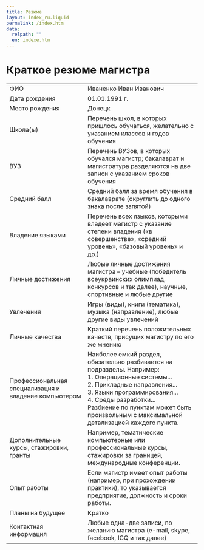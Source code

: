 ```yaml
---
title: Резюме
layout: index_ru.liquid
permalink: /index.htm
data:
  relpath: ""
  en: indexe.htm
---
```

# Краткое резюме магистра

<table id="resume">
  <tr class=odd>
    <td class=c1>ФИО</td>
    <td class=c2>Иваненко Иван Иванович</td>
  </tr>
  <tr class=even>
    <td class=c1>Дата рождения</td>
    <td class=c2>01.01.1991 г.</td>
  </tr>
  <tr class=odd>
    <td class=c1>Место рождения</td>
    <td class=c2>Донецк</td>
  </tr>
  <tr class=even>
    <td class=c1>Школа(ы)</td>
    <td class=c2>Перечень школ, в которых пришлось обучаться, желательно с указанием классов и годов обучения</td>
  </tr>
  <tr class=odd>
    <td class=c1>ВУЗ</td>
    <td class=c2>Перечень ВУЗов, в которых обучался магистр;  бакалаврат и магистратура разделяются на две записи с указанием сроков обучения</td>
  </tr>
  <tr class=even>
    <td class=c1>Средний балл</td>
    <td class=c2>Средний балл за время обучения в бакалаврате (округлить до одного знака после запятой)</td>
  </tr>
  <tr class=odd>
    <td class=c1>Владение языками</td>
    <td class=c2>Перечень всех языков, которыми владеет магистр с указание степени владения («в совершенстве», «средний уровень», «базовый уровень» и др.)</td>
  </tr>
  <tr class=even>
    <td class=c1>Личные достижения</td>
    <td class=c2>Любые личные достижения магистра – учебные (победитель всеукраинских олимпиад, конкурсов и так далее), научные, спортивные и любые другие </td>
  </tr>
  <tr class=odd>
    <td class=c1>Увлечения</td>
    <td class=c2>Игры (виды), книги (тематика), музыка (направление), любые другие виды увлечений</td>
  </tr>
  <tr class=even>
    <td class=c1>Личные качества</td>
    <td class=c2>Краткий перечень положительных качеств, присущих магистру по его же мнению</td>
  </tr>
  <tr class=odd>
    <td class=c1>Профессиональная специализация и владение компьютером</td>
    <td class=c2>Наиболее емкий раздел, обязательно разбивается на подразделы. Например: <br>1. Операционные системы...<br>2. Прикладные направления...<br>3. Языки программирования...<br>4. Среды разработки... <br>Разбиение по пунктам может быть произвольным с максимальной детализацией каждого пункта.</td>
  </tr>
  <tr class=even>
    <td class=c1>Дополнительные курсы, стажировки, гранты</td>
    <td class=c2>Например, тематические компьютерные или профессиональные курсы, стажировки за границей, международные конференции.</td>
  </tr>
  <tr class=odd>
    <td class=c1>Опыт работы</td>
    <td class=c2>Если магистр имеет опыт работы (например, при прохождении практики), то указывается предприятие, должность и сроки работы.</td>
  </tr>
  <tr class=even>
    <td class=c1>Планы на будущее</td>
    <td class=c2>Кратко</td>
  </tr>
  <tr class=odd>
    <td class=c1>Контактная информация</td>
    <td class=c2>Любые одна-две записи, по желанию магистра (e-mail, skype, facebook, ICQ и так далее)</td>
  </tr>
</table>
